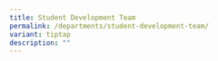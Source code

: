 ```yaml
---
title: Student Development Team
permalink: /departments/student-development-team/
variant: tiptap
description: ""
---
```

<p></p>